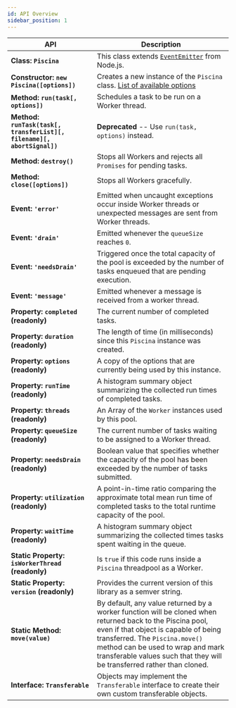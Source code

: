 ```yaml
---
id: API Overview
sidebar_position: 1
---
```


| API                                                                    | Description                                                                                                                                                                                                                                                                                         |
| ---------------------------------------------------------------------- | --------------------------------------------------------------------------------------------------------------------------------------------------------------------------------------------------------------------------------------------------------------------------------------------------- |
| **Class: `Piscina`**                                                   | This class extends [`EventEmitter`](https://nodejs.org/api/events.html#events_class_eventemitter) from Node.js.                                                                                                                                                                                     |
| **Constructor: `new Piscina([options])`**                              | Creates a new instance of the `Piscina` class. [List of available options](./class.md)                                                                                                                                                                                          |
| **Method: `run(task[, options])`**                                     | Schedules a task to be run on a Worker thread.                                                                                                                                                                                                                                                      |
| **Method: `runTask(task[, transferList][, filename][, abortSignal])`** | **Deprecated** -- Use `run(task, options)` instead.                                                                                                                                                                                                                                                 |
| **Method: `destroy()`**                                                | Stops all Workers and rejects all `Promises` for pending tasks.                                                                                                                                                                                                                                     |
| **Method: `close([options])`**                                         | Stops all Workers gracefully.                                                                                                                                                                                                                                                                       |
| **Event: `'error'`**                                                   | Emitted when uncaught exceptions occur inside Worker threads or unexpected messages are sent from Worker threads.                                                                                                                                                                                   |
| **Event: `'drain'`**                                                   | Emitted whenever the `queueSize` reaches `0`.                                                                                                                                                                                                                                                       |
| **Event: `'needsDrain'`**                                              | Triggered once the total capacity of the pool is exceeded by the number of tasks enqueued that are pending execution.                                                                                                                                                                               |
| **Event: `'message'`**                                                 | Emitted whenever a message is received from a worker thread.                                                                                                                                                                                                                                        |
| **Property: `completed` (readonly)**                                   | The current number of completed tasks.                                                                                                                                                                                                                                                              |
| **Property: `duration` (readonly)**                                    | The length of time (in milliseconds) since this `Piscina` instance was created.                                                                                                                                                                                                                     |
| **Property: `options` (readonly)**                                     | A copy of the options that are currently being used by this instance.                                                                                                                                                                                                                               |
| **Property: `runTime` (readonly)**                                     | A histogram summary object summarizing the collected run times of completed tasks.                                                                                                                                                                                                                  |
| **Property: `threads` (readonly)**                                     | An Array of the `Worker` instances used by this pool.                                                                                                                                                                                                                                               |
| **Property: `queueSize` (readonly)**                                   | The current number of tasks waiting to be assigned to a Worker thread.                                                                                                                                                                                                                              |
| **Property: `needsDrain` (readonly)**                                  | Boolean value that specifies whether the capacity of the pool has been exceeded by the number of tasks submitted.                                                                                                                                                                                   |
| **Property: `utilization` (readonly)**                                 | A point-in-time ratio comparing the approximate total mean run time of completed tasks to the total runtime capacity of the pool.                                                                                                                                                                   |
| **Property: `waitTime` (readonly)**                                    | A histogram summary object summarizing the collected times tasks spent waiting in the queue.                                                                                                                                                                                                        |
| **Static Property: `isWorkerThread` (readonly)**                       | Is `true` if this code runs inside a `Piscina` threadpool as a Worker.                                                                                                                                                                                                                              |
| **Static Property: `version` (readonly)**                              | Provides the current version of this library as a semver string.                                                                                                                                                                                                                                    |
| **Static Method: `move(value)`**                                       | By default, any value returned by a worker function will be cloned when returned back to the Piscina pool, even if that object is capable of being transferred. The `Piscina.move()` method can be used to wrap and mark transferable values such that they will be transferred rather than cloned. |
| **Interface: `Transferable`**                                          | Objects may implement the `Transferable` interface to create their own custom transferable objects.                                                                                                                                                                                                 |
